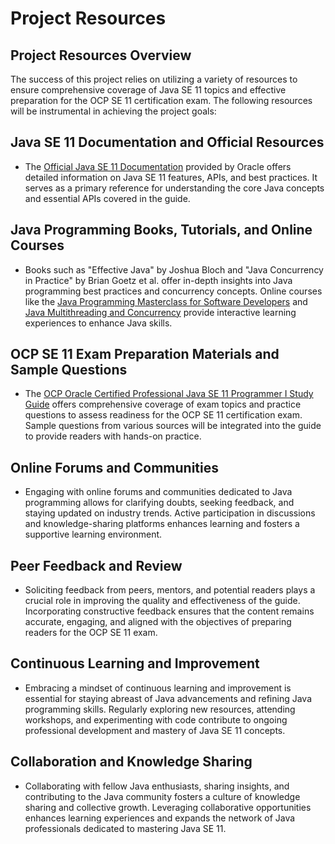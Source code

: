 # Project Resources

## Project Resources Overview
The success of this project relies on utilizing a variety of resources to ensure comprehensive coverage of Java SE 11 topics and effective preparation for the OCP SE 11 certification exam. The following resources will be instrumental in achieving the project goals:

## Java SE 11 Documentation and Official Resources
- The [Official Java SE 11 Documentation](https://docs.oracle.com/en/java/javase/11/) provided by Oracle offers detailed information on Java SE 11 features, APIs, and best practices. It serves as a primary reference for understanding the core Java concepts and essential APIs covered in the guide.

## Java Programming Books, Tutorials, and Online Courses
- Books such as "Effective Java" by Joshua Bloch and "Java Concurrency in Practice" by Brian Goetz et al. offer in-depth insights into Java programming best practices and concurrency concepts. Online courses like the [Java Programming Masterclass for Software Developers](https://www.udemy.com/course/java-the-complete-java-developer-course/) and [Java Multithreading and Concurrency](https://www.pluralsight.com/courses/java-multithreading-concurrency) provide interactive learning experiences to enhance Java skills.

## OCP SE 11 Exam Preparation Materials and Sample Questions
- The [OCP Oracle Certified Professional Java SE 11 Programmer I Study Guide](https://www.oreilly.com/library/view/ocp-oracle-certified/9781119584704/) offers comprehensive coverage of exam topics and practice questions to assess readiness for the OCP SE 11 certification exam. Sample questions from various sources will be integrated into the guide to provide readers with hands-on practice.

## Online Forums and Communities
- Engaging with online forums and communities dedicated to Java programming allows for clarifying doubts, seeking feedback, and staying updated on industry trends. Active participation in discussions and knowledge-sharing platforms enhances learning and fosters a supportive learning environment.

## Peer Feedback and Review
- Soliciting feedback from peers, mentors, and potential readers plays a crucial role in improving the quality and effectiveness of the guide. Incorporating constructive feedback ensures that the content remains accurate, engaging, and aligned with the objectives of preparing readers for the OCP SE 11 exam.

## Continuous Learning and Improvement
- Embracing a mindset of continuous learning and improvement is essential for staying abreast of Java advancements and refining Java programming skills. Regularly exploring new resources, attending workshops, and experimenting with code contribute to ongoing professional development and mastery of Java SE 11 concepts.

## Collaboration and Knowledge Sharing
- Collaborating with fellow Java enthusiasts, sharing insights, and contributing to the Java community fosters a culture of knowledge sharing and collective growth. Leveraging collaborative opportunities enhances learning experiences and expands the network of Java professionals dedicated to mastering Java SE 11.

